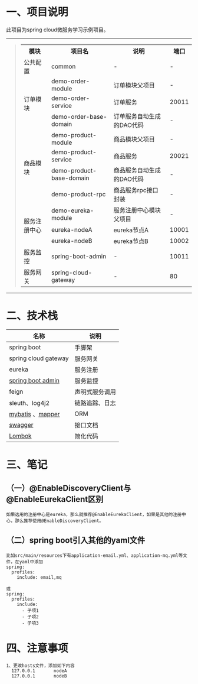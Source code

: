 # 一、项目说明
此项目为spring cloud微服务学习示例项目。

----------
> <table>
> 	<tr>
> 		<th>模块</th>
> 		<th>项目名</th>
> 		<th>说明</th>
> 		<th>端口</th>
> 	</tr>
> 	<tr>
> 		<td>公共配置</td>
> 		<td>common</td>
> 		<td>-</td>
> 		<td>-</td>
> 	</tr>
> 	<tr>
> 		<td rowspan=3>订单模块</td>
> 		<td>demo-order-module</td>
> 		<td>订单模块父项目</td>
> 		<td>-</td>
> 	</tr>
> 	<tr>
> 		<td>demo-order-service</td>
> 		<td>订单服务</td>
> 		<td>20011</td>
> 	</tr>
> 	<tr>
> 		<td>demo-order-base-domain</td>
> 		<td>订单服务自动生成的DAO代码</td>
> 		<td>-</td>
> 	</tr>
> 	<tr>
> 		<td rowspan=4>商品模块</td>
> 		<td>demo-product-module</td>
> 		<td>商品模块父项目</td>
> 		<td>-</td>
> 	</tr>
> 	<tr>
> 		<td>demo-product-service</td>
> 		<td>商品服务</td>
> 		<td>20021</td>
> 	</tr>
> 	<tr>
> 		<td>demo-product-base-domain</td>
> 		<td>商品服务自动生成的DAO代码</td>
> 		<td>-</td>
> 	</tr>
> 	<tr>
> 		<td>demo-product-rpc</td>
> 		<td>商品服务rpc接口封装</td>
> 		<td>-</td>
> 	</tr>
> 	<tr>
> 		<td rowspan=3>服务注册中心</td>
> 		<td>demo-eureka-module</td>
> 		<td>服务注册中心模块父项目</td>
> 		<td>-</td>
> 	</tr>
> 	<tr>
> 		<td>eureka-nodeA</td>
> 		<td>eureka节点A</td>
> 		<td>10001</td>
> 	</tr>
> 	<tr>
> 		<td>eureka-nodeB</td>
> 		<td>eureka节点B</td>
> 		<td>10002</td>
> 	</tr>
> 	<tr>
> 		<td>服务监控</td>
> 		<td>spring-boot-admin</td>
> 		<td>-</td>
> 		<td>10011</td>
> 	</tr>
> 	<tr>
> 		<td>服务网关</td>
> 		<td>spring-cloud-gateway</td>
> 		<td>-</td>
> 		<td>80</td>
> 	</tr>
> </table>

----------

# 二、技术栈
| 名称 | 说明 |
| - | - |
| spring boot | 手脚架 |
| spring cloud gateway | 服务网关 |
| eureka | 服务注册 |
| [spring boot admin](https://github.com/codecentric/spring-boot-admin) | 服务监控 |
| feign | 声明式服务调用 |
| sleuth、log4j2 | 链路追踪、日志 |
| [mybatis](http://www.mybatis.org/mybatis-3/zh/index.html) 、[mapper](https://github.com/abel533/Mapper)| ORM |
| [swagger](https://swagger.io/) | 接口文档 |
| [Lombok](https://www.projectlombok.org/) | 简化代码 |


# 三、笔记
## （一）@EnableDiscoveryClient与@EnableEurekaClient区别
```
如果选用的注册中心是eureka，那么就推荐@EnableEurekaClient，如果是其他的注册中心，那么推荐使用@EnableDiscoveryClient。
```
## （二）spring boot引入其他的yaml文件
```
比如src/main/resources下有application-email.yml、application-mq.yml等文件，在yaml中添加
spring:
  profiles:
    include: email,mq

或
spring:
  profiles:
    include:
      - 子项1
      - 子项2
      - 子项3  
```

# 四、注意事项
```
1、更改hosts文件，添加如下内容
  127.0.0.1       nodeA
  127.0.0.1       nodeB
```
